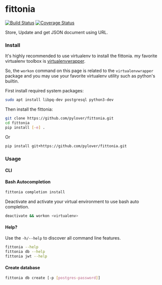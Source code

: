 # fittonia

[![Build Status](https://travis-ci.org/pylover/fittonia.svg?branch=master)](https://travis-ci.org/pylover/fittonia)
[![Coverage Status](https://coveralls.io/repos/github/pylover/fittonia/badge.svg?branch=master)](https://coveralls.io/github/pylover/fittonia?branch=master)


Store, Update and get JSON document using URL.


### Install

It's highly recommended to use virtualenv to install the fittonia. my favorite
virtualenv toolbox is [virtualenvwrapper](https://pypi.org/project/virtualenvwrapper/).

So, the `workon` command on this page is related to the `virtualenvwrapper`
package and you may use your favorite virtualenv utility such as python's
builtin.

First install required system packages:

```bash
sudo apt install libpq-dev postgresql python3-dev
```

Then install the fittonia:

```bash
git clone https://github.com/pylover/fittonia.git
cd fittonia
pip install [-e] .
```

Or

```bash
pip install git+https://github.com/pylover/fittonia.git
```


### Usage

#### CLI

#### Bash Autocompletion

```bash
fittonia completion install
```

Deactivate and activate your virtual environment to use bash auto completion.

```bash
deactivate && workon <virtualenv>
```

#### Help?

Use the `-h/--help` to discover all command line features.

```bash
fittonia --help
fittonia db --help
fittonia jwt --help
```

#### Create database

```bash
fittonia db create [-p [postgres-password]]
```


